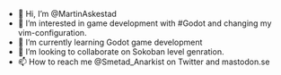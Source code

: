 - 👋 Hi, I’m @MartinAskestad
- 👀 I’m interested in game development with #Godot and changing my vim-configuration.
- 🌱 I’m currently learning Godot game development
- 💞️ I’m looking to collaborate on Sokoban level genration.
- 📫 How to reach me @Smetad_Anarkist on Twitter and mastodon.se

<!---
MartinAskestad/MartinAskestad is a ✨ special ✨ repository because its `README.md` (this file) appears on your GitHub profile.
You can click the Preview link to take a look at your changes.
--->
